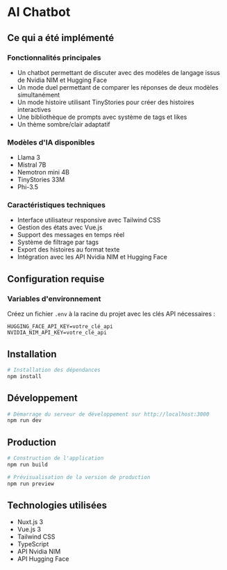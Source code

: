 # AI Chatbot

## Ce qui a été implémenté

### Fonctionnalités principales
- Un chatbot permettant de discuter avec des modèles de langage issus de Nvidia NIM et Hugging Face
- Un mode duel permettant de comparer les réponses de deux modèles simultanément
- Un mode histoire utilisant TinyStories pour créer des histoires interactives
- Une bibliothèque de prompts avec système de tags et likes
- Un thème sombre/clair adaptatif

### Modèles d'IA disponibles
- Llama 3
- Mistral 7B
- Nemotron mini 4B
- TinyStories 33M
- Phi-3.5

### Caractéristiques techniques
- Interface utilisateur responsive avec Tailwind CSS
- Gestion des états avec Vue.js
- Support des messages en temps réel
- Système de filtrage par tags
- Export des histoires au format texte
- Intégration avec les API Nvidia NIM et Hugging Face

## Configuration requise

### Variables d'environnement
Créez un fichier `.env` à la racine du projet avec les clés API nécessaires :
```
HUGGING_FACE_API_KEY=votre_clé_api
NVIDIA_NIM_API_KEY=votre_clé_api
```

## Installation

```bash
# Installation des dépendances
npm install
```

## Développement

```bash
# Démarrage du serveur de développement sur http://localhost:3000
npm run dev
```

## Production

```bash
# Construction de l'application
npm run build

# Prévisualisation de la version de production
npm run preview
```

## Technologies utilisées
- Nuxt.js 3
- Vue.js 3
- Tailwind CSS
- TypeScript
- API Nvidia NIM
- API Hugging Face
